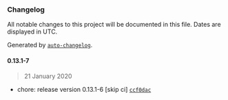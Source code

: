 ### Changelog

All notable changes to this project will be documented in this file. Dates are displayed in UTC.

Generated by [`auto-changelog`](https://github.com/CookPete/auto-changelog).

#### 0.13.1-7

> 21 January 2020

- chore: release version 0.13.1-6 [skip ci] [`ccf0dac`](https://github.com/GoodDollar/GoodDAPP/commit/ccf0dac8326e7f7aad8559003a1e9dbbc623ccbb)
